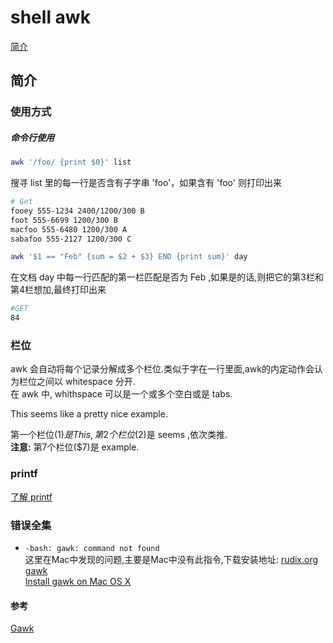 # shell awk
[简介](简介)
## 简介

### 使用方式
##### 命令行使用  
```sh
awk '/foo/ {print $0}' list
```
搜寻 list 里的每一行是否含有子字串 'foo'，如果含有 'foo' 则打印出来

```sh
# Get
fooey 555-1234 2400/1200/300 B 
foot 555-6699 1200/300 B 
macfoo 555-6480 1200/300 A 
sabafoo 555-2127 1200/300 C
```

```sh
awk '$1 == "Feb" {sum = $2 + $3} END {print sum}' day
```
在文档 day 中每一行匹配的第一栏匹配是否为 Feb ,如果是的话,则把它的第3栏和第4栏想加,最终打印出来  
```sh
#GET
84
```

### 栏位  
awk 会自动将每个记录分解成多个栏位.类似于字在一行里面,awk的内定动作会认为栏位之间以 whitespace 分开.  
在 awk 中, whithspace 可以是一个或多个空白或是 tabs.  

This seems like a pretty nice example.  

第一个栏位($1)是 This, 第2个栏位($2)是 seems ,依次类推.    
__注意:__ 第7个栏位($7)是 example. 

### printf
[了解 printf](printf.md)

### 错误全集
- `-bash: gawk: command not found`  
  这里在Mac中发现的问题,主要是Mac中没有此指令,下载安装地址:
  [rudix.org gawk](http://rudix.org/packages/gawk.html)   
  [Install gawk on Mac OS X](http://macappstore.org/gawk/)

#### 参考
[Gawk](http://linux.ximizi.com/linux/linux5458.htm)
